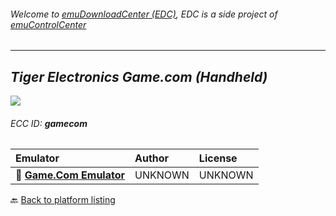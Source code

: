 ###### Welcome to [emuDownloadCenter (EDC)](https://github.com/PhoenixInteractiveNL/emuDownloadCenter/wiki/), EDC is a side project of [emuControlCenter](https://github.com/PhoenixInteractiveNL/emuControlCenter/wiki/)
***
## _Tiger Electronics Game.com (Handheld)_
![](https://raw.githubusercontent.com/wiki/PhoenixInteractiveNL/emuDownloadCenter/images_platform/ecc_gamecom_teaser.png)
###### ECC ID: **gamecom**

| Emulator   | Author      | License     |
|:-----------|:------------|:------------|
| :file_folder: [**Game.Com Emulator**](https://github.com/PhoenixInteractiveNL/emuDownloadCenter/wiki/Emulator-gamecomemu#menu) | UNKNOWN | UNKNOWN |

:back: [Back to platform listing](https://github.com/PhoenixInteractiveNL/emuDownloadCenter/wiki/EDC-Platform-List)
